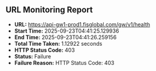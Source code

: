 ## URL Monitoring Report

- **URL:** https://api-gw1-prod1.fisglobal.com/gw/v1/health
- **Start Time:** 2025-09-23T04:41:25.129936
- **End Time:** 2025-09-23T04:41:26.259156
- **Total Time Taken:** 1.12922 seconds
- **HTTP Status Code:** 403
- **Status:** Failure
- **Failure Reason:** HTTP Status Code: 403
